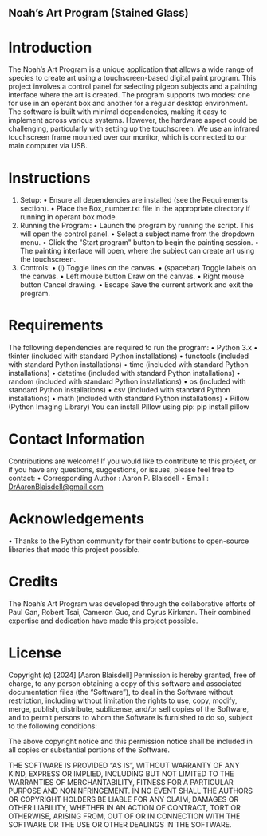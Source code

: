 ## Noah’s Art Program (Stained Glass)
# Introduction
The Noah’s Art Program is a unique application that allows a wide range of species to create art using a touchscreen-based digital paint program. This project involves a control panel for selecting pigeon subjects and a painting interface where the art is created. The program supports two modes: one for use in an operant box and another for a regular desktop environment. The software is built with minimal dependencies, making it easy to implement across various systems. However, the hardware aspect could be challenging, particularly with setting up the touchscreen. We use an infrared touchscreen frame mounted over our monitor, which is connected to our main computer via USB.

# Instructions
1.	Setup:
•	Ensure all dependencies are installed (see the Requirements section).
•	Place the Box_number.txt file in the appropriate directory if running in operant box mode.
2.	Running the Program:
•	Launch the program by running the script. This will open the control panel.
•	Select a subject name from the dropdown menu.
•	Click the "Start program" button to begin the painting session.
•	The painting interface will open, where the subject can create art using the touchscreen.
3.	Controls:
•	(l) Toggle lines on the canvas.
•	(spacebar) Toggle labels on the canvas.
•	Left mouse button Draw on the canvas.
•	Right mouse button Cancel drawing.
•	Escape Save the current artwork and exit the program.

# Requirements
The following dependencies are required to run the program:
•	Python 3.x
•	tkinter (included with standard Python installations)
•	functools (included with standard Python installations)
•	time (included with standard Python installations)
•	datetime (included with standard Python installations)
•	random (included with standard Python installations)
•	os (included with standard Python installations)
•	csv (included with standard Python installations)
•	math (included with standard Python installations)
•	Pillow (Python Imaging Library)
You can install Pillow using pip:
pip install pillow

# Contact Information
Contributions are welcome! If you would like to contribute to this project, or if you have any questions, suggestions, or issues, please feel free to contact:
•	Corresponding Author : Aaron P. Blaisdell
•	Email : DrAaronBlaisdell@gmail.com

# Acknowledgements
•	Thanks to the Python community for their contributions to open-source libraries that made this project possible.

# Credits
The Noah’s Art Program was developed through the collaborative efforts of Paul Gan, Robert Tsai, Cameron Guo, and Cyrus Kirkman. Their combined expertise and dedication have made this project possible.

# License
Copyright (c) [2024] [Aaron Blaisdell] 
Permission is hereby granted, free of charge, to any person obtaining a copy
of this software and associated documentation files (the “Software”), to deal
in the Software without restriction, including without limitation the rights
to use, copy, modify, merge, publish, distribute, sublicense, and/or sell
copies of the Software, and to permit persons to whom the Software is
furnished to do so, subject to the following conditions:

The above copyright notice and this permission notice shall be included in all
copies or substantial portions of the Software.

THE SOFTWARE IS PROVIDED “AS IS”, WITHOUT WARRANTY OF ANY KIND, EXPRESS OR
IMPLIED, INCLUDING BUT NOT LIMITED TO THE WARRANTIES OF MERCHANTABILITY,
FITNESS FOR A PARTICULAR PURPOSE AND NONINFRINGEMENT. IN NO EVENT SHALL THE
AUTHORS OR COPYRIGHT HOLDERS BE LIABLE FOR ANY CLAIM, DAMAGES OR OTHER
LIABILITY, WHETHER IN AN ACTION OF CONTRACT, TORT OR OTHERWISE, ARISING FROM,
OUT OF OR IN CONNECTION WITH THE SOFTWARE OR THE USE OR OTHER DEALINGS IN THE SOFTWARE.

